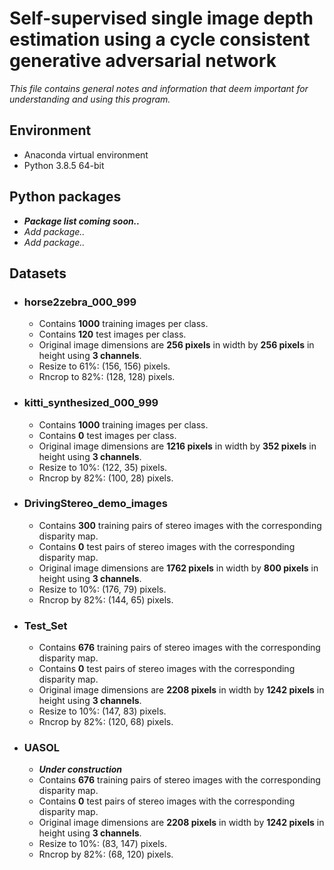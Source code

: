 # Self-supervised single image depth estimation using a cycle consistent generative adversarial network

*This file contains general notes and information that deem important for understanding and using this program.*

## Environment

* Anaconda virtual environment 
* Python 3.8.5 64-bit

## Python packages

* ***Package list coming soon..***
* *Add package..*
* *Add package..*

## Datasets

* ### **horse2zebra_000_999**       
    * Contains **1000** training images per class.
    * Contains **120** test images per class.
    * Original image dimensions are **256 pixels** in width by **256 pixels** in height using **3 channels**.
    * Resize to 61%: (156, 156) pixels.
    * Rncrop to 82%: (128, 128) pixels.

* ### **kitti_synthesized_000_999** 
    * Contains **1000** training images per class.
    * Contains **0** test images per class.
    * Original image dimensions are **1216 pixels** in width by **352 pixels** in height using **3 channels**.
    * Resize to 10%: (122, 35) pixels.
    * Rncrop by 82%: (100, 28) pixels.

* ### **DrivingStereo_demo_images** 
    * Contains **300** training pairs of stereo images with the corresponding disparity map.
    * Contains **0** test pairs of stereo images with the corresponding disparity map.
    * Original image dimensions are **1762 pixels** in width by **800 pixels** in height using **3 channels**.
    * Resize to 10%: (176, 79) pixels.
    * Rncrop by 82%: (144, 65) pixels.

* ### **Test_Set**
    * Contains **676** training pairs of stereo images with the corresponding disparity map.
    * Contains **0** test pairs of stereo images with the corresponding disparity map.
    * Original image dimensions are **2208 pixels** in width by **1242 pixels** in height using **3 channels**.
    * Resize to 10%: (147, 83) pixels.
    * Rncrop by 82%: (120, 68) pixels.

* ### **UASOL**
    * ***Under construction***
    * Contains **676** training pairs of stereo images with the corresponding disparity map.
    * Contains **0** test pairs of stereo images with the corresponding disparity map.
    * Original image dimensions are **2208 pixels** in width by **1242 pixels** in height using **3 channels**.
    * Resize to 10%: (83, 147) pixels.
    * Rncrop by 82%: (68, 120) pixels.
